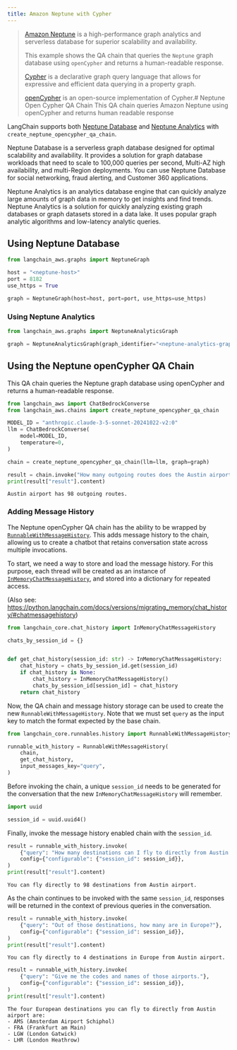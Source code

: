 ```yaml
---
title: Amazon Neptune with Cypher
---
```


>[Amazon Neptune](https://aws.amazon.com/neptune/) is a high-performance graph analytics and serverless database for superior scalability and availability.
>
>This example shows the QA chain that queries the `Neptune` graph database using `openCypher` and returns a human-readable response.
>
>[Cypher](https://en.wikipedia.org/wiki/Cypher_(query_language)) is a declarative graph query language that allows for expressive and efficient data querying in a property graph.
>
>[openCypher](https://opencypher.org/) is an open-source implementation of Cypher.# Neptune Open Cypher QA Chain
This QA chain queries Amazon Neptune using openCypher and returns human readable response

LangChain supports both [Neptune Database](https://docs.aws.amazon.com/neptune/latest/userguide/intro.html) and [Neptune Analytics](https://docs.aws.amazon.com/neptune-analytics/latest/userguide/what-is-neptune-analytics.html) with `create_neptune_opencypher_qa_chain`.

Neptune Database is a serverless graph database designed for optimal scalability and availability. It provides a solution for graph database workloads that need to scale to 100,000 queries per second, Multi-AZ high availability, and multi-Region deployments. You can use Neptune Database for social networking, fraud alerting, and Customer 360 applications.

Neptune Analytics is an analytics database engine that can quickly analyze large amounts of graph data in memory to get insights and find trends. Neptune Analytics is a solution for quickly analyzing existing graph databases or graph datasets stored in a data lake. It uses popular graph analytic algorithms and low-latency analytic queries.

## Using Neptune Database

```python
from langchain_aws.graphs import NeptuneGraph

host = "<neptune-host>"
port = 8182
use_https = True

graph = NeptuneGraph(host=host, port=port, use_https=use_https)
```

### Using Neptune Analytics

```python
from langchain_aws.graphs import NeptuneAnalyticsGraph

graph = NeptuneAnalyticsGraph(graph_identifier="<neptune-analytics-graph-id>")
```

## Using the Neptune openCypher QA Chain

This QA chain queries the Neptune graph database using openCypher and returns a human-readable response.

```python
from langchain_aws import ChatBedrockConverse
from langchain_aws.chains import create_neptune_opencypher_qa_chain

MODEL_ID = "anthropic.claude-3-5-sonnet-20241022-v2:0"
llm = ChatBedrockConverse(
    model=MODEL_ID,
    temperature=0,
)

chain = create_neptune_opencypher_qa_chain(llm=llm, graph=graph)

result = chain.invoke("How many outgoing routes does the Austin airport have?")
print(result["result"].content)
```

```output
Austin airport has 98 outgoing routes.
```

### Adding Message History

The Neptune openCypher QA chain has the ability to be wrapped by [`RunnableWithMessageHistory`](https://python.langchain.com/v0.2/api_reference/core/runnables/langchain_core.runnables.history.RunnableWithMessageHistory.html#langchain_core.runnables.history.RunnableWithMessageHistory). This adds message history to the chain, allowing us to create a chatbot that retains conversation state across multiple invocations.

To start, we need a way to store and load the message history. For this purpose, each thread will be created as an instance of [`InMemoryChatMessageHistory`](https://python.langchain.com/api_reference/core/chat_history/langchain_core.chat_history.InMemoryChatMessageHistory.html), and stored into a dictionary for repeated access.

(Also see: <https://python.langchain.com/docs/versions/migrating_memory/chat_history/#chatmessagehistory>)

```python
from langchain_core.chat_history import InMemoryChatMessageHistory

chats_by_session_id = {}


def get_chat_history(session_id: str) -> InMemoryChatMessageHistory:
    chat_history = chats_by_session_id.get(session_id)
    if chat_history is None:
        chat_history = InMemoryChatMessageHistory()
        chats_by_session_id[session_id] = chat_history
    return chat_history
```

Now, the QA chain and message history storage can be used to create the new `RunnableWithMessageHistory`. Note that we must set `query` as the input key to match the format expected by the base chain.

```python
from langchain_core.runnables.history import RunnableWithMessageHistory

runnable_with_history = RunnableWithMessageHistory(
    chain,
    get_chat_history,
    input_messages_key="query",
)
```

Before invoking the chain, a unique `session_id` needs to be generated for the conversation that the new `InMemoryChatMessageHistory` will remember.

```python
import uuid

session_id = uuid.uuid4()
```

Finally, invoke the message history enabled chain with the `session_id`.

```python
result = runnable_with_history.invoke(
    {"query": "How many destinations can I fly to directly from Austin airport?"},
    config={"configurable": {"session_id": session_id}},
)
print(result["result"].content)
```

```output
You can fly directly to 98 destinations from Austin airport.
```

As the chain continues to be invoked with the same `session_id`, responses will be returned in the context of previous queries in the conversation.

```python
result = runnable_with_history.invoke(
    {"query": "Out of those destinations, how many are in Europe?"},
    config={"configurable": {"session_id": session_id}},
)
print(result["result"].content)
```

```output
You can fly directly to 4 destinations in Europe from Austin airport.
```

```python
result = runnable_with_history.invoke(
    {"query": "Give me the codes and names of those airports."},
    config={"configurable": {"session_id": session_id}},
)
print(result["result"].content)
```

```output
The four European destinations you can fly to directly from Austin airport are:
- AMS (Amsterdam Airport Schiphol)
- FRA (Frankfurt am Main)
- LGW (London Gatwick)
- LHR (London Heathrow)
```
